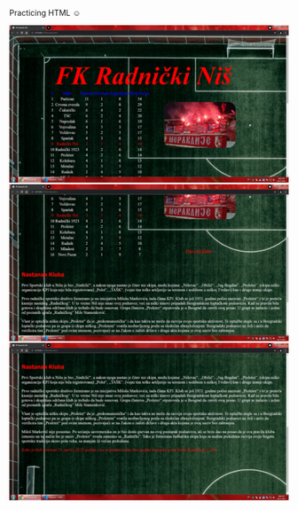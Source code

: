 Practicing HTML ☺

![This is an image](https://github.com/nenadvasilic/fc_radnicki_nis/blob/main/images/1.jpg?raw=true)
![This is an image](https://github.com/nenadvasilic/fc_radnicki_nis/blob/main/images/2.jpg?raw=true)
![This is an image](https://github.com/nenadvasilic/fc_radnicki_nis/blob/main/images/3.jpg?raw=true)
